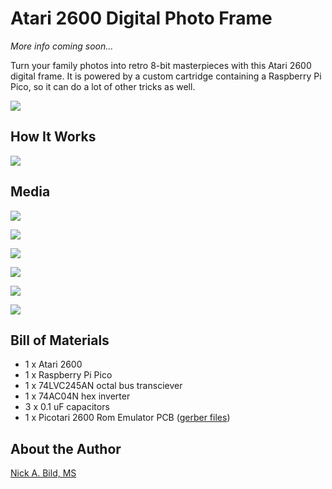 # Atari 2600 Digital Photo Frame

*More info coming soon...*

Turn your family photos into retro 8-bit masterpieces with this Atari 2600 digital frame. It is powered by a custom cartridge containing a Raspberry Pi Pico, so it can do a lot of other tricks as well.

![](https://raw.githubusercontent.com/nickbild/atari_2600_digital_frame/refs/heads/main/img/img1-1_sm.jpg)

## How It Works


![](https://raw.githubusercontent.com/nickbild/atari_2600_digital_frame/refs/heads/main/img/picotari_sm.jpg)

## Media

![](https://raw.githubusercontent.com/nickbild/atari_2600_digital_frame/refs/heads/main/img/cat.png)

![](https://raw.githubusercontent.com/nickbild/atari_2600_digital_frame/refs/heads/main/img/hackster_sm.jpg)

![](https://raw.githubusercontent.com/nickbild/atari_2600_digital_frame/refs/heads/main/img/hackaday_sm.jpg)

![](https://raw.githubusercontent.com/nickbild/atari_2600_digital_frame/refs/heads/main/img/img1-2_sm.jpg)

![](https://raw.githubusercontent.com/nickbild/atari_2600_digital_frame/refs/heads/main/img/img1-3_sm.jpg)

![](https://raw.githubusercontent.com/nickbild/atari_2600_digital_frame/refs/heads/main/img/img1-4_sm.jpg)

## Bill of Materials

- 1 x Atari 2600
- 1 x Raspberry Pi Pico
- 1 x 74LVC245AN octal bus transciever
- 1 x 74AC04N hex inverter
- 3 x 0.1 uF capacitors
- 1 x Picotari 2600 Rom Emulator PCB ([gerber files](https://github.com/nickbild/atari_2600_digital_frame/tree/main/picotari_pcb))

## About the Author

[Nick A. Bild, MS](https://nickbild79.firebaseapp.com/#!/)
